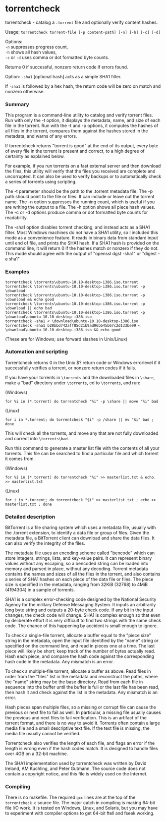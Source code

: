 # torrentcheck

torrentcheck - catalog a `.torrent` file and optionally verify content hashes.

Usage: `torrentcheck torrent-file [-p content-path] [-n] [-h] [-c] [-d]`

Options:  
`-n` suppresses progress count,  
`-h` shows all hash values,  
`-c` or `-d` uses comma or dot formatted byte counts.

Returns 0 if successful, nonzero return code if errors found.

Option: `-sha1` [optional hash] acts as a simple SHA1 filter.

If `-sha1` is followed by a hex hash, the return code will be zero
on match and nonzero otherwise.

### Summary

This program is a command-line utility to catalog and verify torrent files.
Run with only the -t option, it displays the metadata, name, and size of
each file in the torrent. Run with the -t and -p options, it computes the
hashes of all files in the torrent, compares them against the hashes stored
in the metadata, and warns of any errors.

If torrentcheck returns "torrent is good" at the end of its output, every
byte of every file in the torrent is present and correct, to a high degree of
certainty as explained below.

For example, if you run torrents on a fast external server and then download
the files, this utility will verify that the files you received are complete
and uncorrupted. It can also be used to verify backups or to automatically
check a series of torrents using scripting.

The -t parameter should be the path to the .torrent metadata file. The -p path
should point to the file or files. It can include or leave out the torrent name.
The -n option suppresses the running count, which is useful if you are writing
the output to a file. The -h option shows all piece hash values. The -c or -d
options produce comma or dot formatted byte counts for readability.

The -sha1 option disables torrent checking, and instead acts as a SHA1 filter.
Most Windows machines do not have a SHA1 utility, so I included this mode as a
convenience feature. It reads in binary data from standard input until end of
file, and prints the SHA1 hash. If a SHA1 hash is provided on the command line,
it will return 0 if the hashes match or nonzero if they do not. This mode
should agree with the output of "openssl dgst -sha1" or "digest -a sha1"

### Examples

```shell
torrentcheck \torrents\ubuntu-10.10-desktop-i386.iso.torrent
torrentcheck \torrents\ubuntu-10.10-desktop-i386.iso.torrent -p \download
torrentcheck \torrents\ubuntu-10.10-desktop-i386.iso.torrent -p \download && echo good
torrentcheck \torrents\ubuntu-10.10-desktop-i386.iso.torrent -p \download || echo bad
torrentcheck \torrents\ubuntu-10.10-desktop-i386.iso.torrent -p \download\ubuntu-10.10-desktop-i386.iso
torrentcheck -sha1 < \download\ubuntu-10.10-desktop-i386.iso
torrentcheck -sha1 b28bbd742aff85d21b9ad96bb45b67c2d133be99 < \download\ubuntu-10.10-desktop-i386.iso && echo good
```
(These are for Windows; use forward slashes in Unix/Linux)

### Automation and scripting

Torrentcheck returns 0 in the Unix $? return code or Windows errorlevel
if it successfully verifies a torrent, or nonzero return codes if it fails.

If you have your torrents in `\torrents` and the downloaded files in `\share`,
make a "bad" directory under `\torrents`, cd to `\torrents`, and run:

(Windows)
```shell
for %i in (*.torrent) do torrentcheck "%i" -p \share || move "%i" bad
```

(Linux)
```shell
for i in *.torrent; do torrentcheck "$i" -p /share || mv "$i" bad ; done
```

This will check all the torrents, and move any that are not fully
downloaded and correct into `\torrents\bad`.

Run this command to generate a master list file with the contents of all your
torrents. This file can be searched to find a particular file and which torrent
it comes from.

(Windows)
```shell
for %i in (*.torrent) do torrentcheck "%i" >> masterlist.txt & echo. >> masterlist.txt
```

(Linux)
```shell
for i in *.torrent; do torrentcheck "$i" >> masterlist.txt ; echo >> masterlist.txt ; done
```

### Detailed description

BitTorrent is a file sharing system which uses a metadata file, usually with
the .torrent extension, to identify a data file or group of files. Given the
metadata file, a BitTorrent client can download and share the data files.
It can also verify the integrity of the files.

The metadata file uses an encoding scheme called "bencode" which can store
integers, strings, lists, and key-value pairs. It can represent binary values
without any escaping, so a bencoded string can be loaded into memory and parsed
in place, without any decoding. Torrent metadata contains the names and sizes
of all the files in the torrent, and also contains a series of SHA1 hashes on
each piece of the data file or files. The piece size is specified in the
metadata, ranging from 32KiB (32768) to 4MiB (4194304) in a sample of torrents.

SHA1 is a complex error-checking code designed by the National Security Agency
for the military Defense Messaging System. It inputs an arbitrarily long byte
string and outputs a 20-byte check code. If any bit in the input changes, the
check code will change. SHA1 is complex enough so that even by deliberate
effort it is very difficult to find two strings with the same check code. The
chance of this happening by accident is small enough to ignore.

To check a single-file torrent, allocate a buffer equal to the "piece size"
string in the metadata, open the input file identified by the "name" string
or specified on the command line, and read in pieces one at a time. The last
piece will likely be short; keep track of the number of bytes actually read.
Hash each piece, and compare the hash code against the corresponding hash code
in the metadata. Any mismatch is an error.

To check a multiple-file torrent, allocate a buffer as above. Read files in
order from the "files" list in the metadata and reconstruct the paths, where
the "name" string may be the base directory. Read from each file in sequence
into the buffer until the buffer is full or the last file has been read, then
hash it and check against the list in the metadata. Any mismatch is an error.

Hash pieces span multiple files, so a missing or corrupt file can cause the
previous or next file to fail as well. In particular, a missing file usually
causes the previous and next files to fail verification. This is an artifact of
the torrent format, and there is no way to avoid it. Torrents often contain a
large media file and a small descriptive text file. If the text file is
missing, the media file usually cannot be verified.

Torrentcheck also verifies the length of each file, and flags an error if the
length is wrong even if the hash codes match. It is designed to handle files
over 4GB on a 32-bit machine.

The SHA1 implementation used by torrentcheck was written by David Ireland,
AM Kuchling, and Peter Gutmann. The source code does not contain a copyright
notice, and this file is widely used on the Internet.

### Compiling

There is no makefile. The required `gcc` lines are at the top of the
`torrentcheck.c` source file. The major catch in compiling is making 64-bit file
I/O work. It is tested on Windows, Linux, and Solaris, but you may have to
experiment with compiler options to get 64-bit ftell and fseek working.

